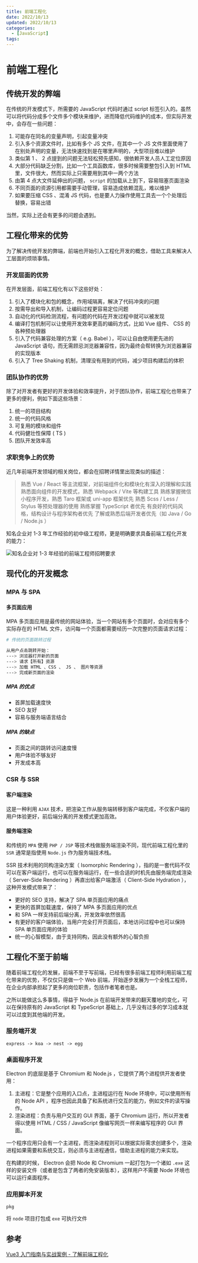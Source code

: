 ```yaml
---
title: 前端工程化
date: 2022/10/13
updated: 2022/10/13
categories:
  - [JavaScript]
tags:
---
```


# 前端工程化

## 传统开发的弊端

在传统的开发模式下，所需要的 JavaScript 代码时通过 script 标签引入的。虽然可以将代码分成多个文件多个模块来维护，进而降低代码维护的成本，但实际开发中，会存在一些问题：

1. 可能存在同名的变量声明，引起变量冲突
2. 引入多个资源文件时，比如有多个 JS 文件，在其中一个 JS 文件里面使用了在别处声明的变量，无法快速找到是在哪里声明的，大型项目难以维护
3. 类似第 1 、 2 点提到的问题无法轻松预先感知，很依赖开发人员人工定位原因
4. 大部分代码缺乏分割，比如一个工具函数库，很多时候需要整包引入到 HTML 里，文件很大，然而实际上只需要用到其中一两个方法
5. 由第 4 点大文件延伸出的问题， `script` 的加载从上到下，容易阻塞页面渲染
6. 不同页面的资源引用都需要手动管理，容易造成依赖混乱，难以维护
7. 如果要压缩 CSS 、混淆 JS 代码，也是要人力操作使用工具去一个个处理后替换，容易出错

当然，实际上还会有更多的问题会遇到。

## 工程化带来的优势

为了解决传统开发的弊端，前端也开始引入工程化开发的概念，借助工具来解决人工层面的烦琐事情。

### 开发层面的优势

在开发层面，前端工程化有以下这些好处：

1. 引入了模块化和包的概念，作用域隔离，解决了代码冲突的问题
2. 按需导出和导入机制，让编码过程更容易定位问题
3. 自动化的代码检测流程，有问题的代码在开发过程中就可以被发现
4. 编译打包机制可以让使用开发效率更高的编码方式，比如 Vue 组件、 CSS 的各种预处理器
5. 引入了代码兼容处理的方案（ e.g. Babel ），可以让自由使用更先进的 JavaScript 语句，而无需顾忌浏览器兼容性，因为最终会帮转换为浏览器兼容的实现版本
6. 引入了 Tree Shaking 机制，清理没有用到的代码，减少项目构建后的体积

### 团队协作的优势

除了对开发者有更好的开发体验和效率提升，对于团队协作，前端工程化也带来了更多的便利，例如下面这些场景：

1. 统一的项目结构
2. 统一的代码风格
3. 可复用的模块和组件
4. 代码健壮性保障 ( TS )
5. 团队开发效率高

### 求职竞争上的优势

近几年前端开发领域的相关岗位，都会在招聘详情里出现类似的描述：

> 熟悉 Vue / React 等主流框架，对前端组件化和模块化有深入的理解和实践
> 熟悉面向组件的开发模式，熟悉 Webpack / Vite 等构建工具
> 熟练掌握微信小程序开发，熟悉 Taro 框架或 uni-app 框架优先
> 熟悉 Scss / Less / Stylus 等预处理器的使用
> 熟练掌握 TypeScript 者优先
> 有良好的代码风格，结构设计与程序架构者优先
> 了解或熟悉后端开发者优先（如 Java / Go / Node.js ）

知名企业对 1-3 年工作经验的初中级工程师，更是明确要求具备前端工程化开发的能力：

![知名企业对 1-3 年经验的前端工程师招聘要求](https://s2.loli.net/2023/03/10/xvZJHSXhYmUrsR5.png)

## 现代化的开发概念

### MPA 与 SPA

#### 多页面应用

MPA 多页面应用是最传统的网站体验，当一个网站有多个页面时，会对应有多个实际存在的 HTML 文件，访问每一个页面都需要经历一次完整的页面请求过程：

```bash
# 传统的页面跳转过程

从用户点击跳转开始：
---> 浏览器打开新的页面
---> 请求【所有】资源
---> 加载 HTML 、CSS 、 JS 、 图片等资源
---> 完成新页面的渲染
```

##### MPA 的优点

- 首屏加载速度快
- SEO 友好
- 容易与服务端语言结合

##### MPA 的缺点

- 页面之间的跳转访问速度慢
- 用户体验不够友好
- 开发成本高

### CSR 与 SSR

#### 客户端渲染

这是一种利用 `AJAX` 技术，把渲染工作从服务端转移到客户端完成，不仅客户端的用户体验更好，前后端分离的开发模式更加高效。

#### 服务端渲染

和传统的 `MPA` 使用 `PHP / JSP` 等技术栈做服务端渲染不同，现代前端工程化里的 `SSR` 通常是指使用 `Node.js` 作为服务端技术栈。

SSR 技术利用的同构渲染方案（ Isomorphic Rendering ），指的是一套代码不仅可以在客户端运行，也可以在服务端运行，在一些合适的时机先由服务端完成渲染（ Server-Side Rendering ）再直出给客户端激活（ Client-Side Hydration ），这种开发模式带来了：

- 更好的 SEO 支持，解决了 SPA 单页面应用的痛点
- 更快的首屏加载速度，保持了 MPA 多页面应用的优点
- 和 SPA 一样支持前后端分离，开发效率依然很高
- 有更好的客户端体验，当用户完全打开页面后，本地访问过程中也可以保持 SPA 单页面应用的体验
- 统一的心智模型，由于支持同构，因此没有额外的心智负担

## 工程化不至于前端

随着前端工程化的发展，前端不至于写前端，已经有很多前端工程师利用前端工程化带来的优势，不仅仅只是做一个 Web 前端，开始逐步发展为一个全栈工程师，在企业内部承担起了更多的岗位职责，包括作者笔者也是。

之所以能做这么多事情，得益于 Node.js 在前端开发带来的翻天覆地的变化，可以在保持原有的 JavaScript 和 TypeScript 基础上，几乎没有过多的学习成本就可以过度到其他端的开发。

### 服务端开发

`express -> koa -> nest -> egg`

### 桌面程序开发

Electron 的底层是基于 Chromium 和 Node.js ，它提供了两个进程供开发者使用：

1. 主进程：它是整个应用的入口点，主进程运行在 Node 环境中，可以使用所有的 Node API ，程序也因此具备了和系统进行交互的能力，例如文件的读写操作。
2. 渲染进程：负责与用户交互的 GUI 界面，基于 Chromium 运行，所以开发者得以使用 HTML / CSS / JavaScript 像编写网页一样来编写程序的 GUI 界面。

一个程序应用只会有一个主进程，而渲染进程则可以根据实际需求创建多个，渲染进程如果需要和系统交互，则必须与主进程通信，借助主进程的能力来实现。

在构建的时候， Electron 会把 Node 和 Chromium 一起打包为一个诸如 `.exe` 这样的安装文件（或者是包含了两者的免安装版本），这样用户不需要 Node 环境也可以运行桌面程序。

### 应用脚本开发

`pkg`

将 `node` 项目打包成 `exe` 可执行文件

## 参考

[Vue3 入门指南与实战案例 - 了解前端工程化](https://vue3.chengpeiquan.com/engineering.html)
